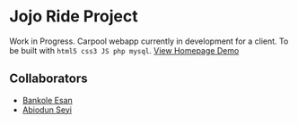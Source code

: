 # Jojo Ride Project

Work in Progress. Carpool webapp currently in development for a client. To be built with `html5 css3 JS php mysql`. [View Homepage Demo](https://bankole2000.github.io/jojoride)

## Collaborators

- [Bankole Esan](https://github.com/Bankole2000)
- [Abiodun Seyi](https://github.com/cypher04)
